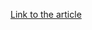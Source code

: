 [Link to the article](https://www.microsoft.com/security/blog/2021/11/08/threat-actor-dev-0322-exploiting-zoho-manageengine-adselfservice-plus/)
